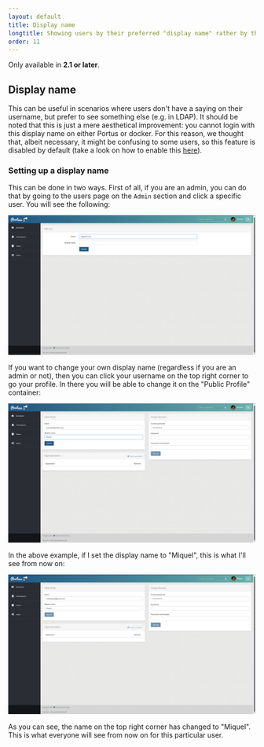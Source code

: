 ```yaml
---
layout: default
title: Display name
longtitle: Showing users by their preferred "display name" rather by their user names
order: 11
---
```


<div class="alert alert-info">
  Only available in <strong>2.1 or later</strong>.
</div>

## Display name

This can be useful in scenarios where users don't have a saying on their
username, but prefer to see something else (e.g. in LDAP). It should be
noted that this is just a mere aesthetical improvement: you cannot login
with this display name on either Portus or docker. For this reason, we thought
that, albeit necessary, it might be confusing to some users, so this feature is
disabled by default (take a look on how to enable this
[here](/docs/Configuring-Portus.html#display-name)).

### Setting up a display name

This can be done in two ways. First of all, if you are an admin, you can do
that by going to the users page on the `Admin` section and click a specific
user. You will see the following:

![Admin view of changing a display name](/images/docs/admin.png)

If you want to change your own display name (regardless if you are an admin or
not), then you can click your username on the top right corner to go your
profile. In there you will be able to change it on the "Public Profile"
container:

![Changing from the profile](/images/docs/user.png)

In the above example, if I set the display name to "Miquel", this is what I'll
see from now on:

![Display name changed](/images/docs/display_name.png)

As you can see, the name on the top right corner has changed to "Miquel". This
is what everyone will see from now on for this particular user.
